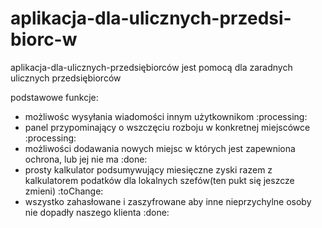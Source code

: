 # aplikacja-dla-ulicznych-przedsi-biorc-w


aplikacja-dla-ulicznych-przedsiębiorców jest pomocą dla zaradnych ulicznych przedsiębiorców

podstawowe funkcje:

- możliwośc wysyłania wiadomości innym użytkownikom :processing:
- panel przypominający o wszczęciu rozboju w konkretnej miejscówce :processing:
- możliwości dodawania nowych miejsc w których jest zapewniona ochrona, lub jej nie ma :done:
- prosty kalkulator podsumywujący miesięczne zyski razem z kalkulatorem podatków dla lokalnych szefów(ten pukt się jeszcze zmieni) :toChange:
- wszystko zahasłowane i zaszyfrowane aby inne nieprzychylne osoby nie dopadły naszego klienta :done:
